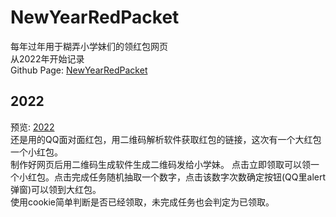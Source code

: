 # NewYearRedPacket
每年过年用于糊弄小学妹们的领红包网页  
从2022年开始记录  
Github Page: [NewYearRedPacket](https://kaminodalao.github.io/NewYearRedPacket)

## 2022
预览: [2022](https://kaminodalao.github.io/NewYearRedPacket/2022.html)  
还是用的QQ面对面红包，用二维码解析软件获取红包的链接，这次有一个大红包一个小红包。  
制作好网页后用二维码生成软件生成二维码发给小学妹。
点击立即领取可以领一个小红包。点击完成任务随机抽取一个数字，点击该数字次数确定按钮(QQ里alert弹窗)可以领到大红包。  
使用cookie简单判断是否已经领取，未完成任务也会判定为已领取。  



